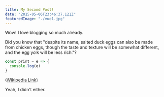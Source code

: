 ```yaml
---
title: My Second Post!
date: "2015-05-06T23:46:37.121Z"
featuredImage: "./vue1.jpg"
---
```


Wow! I love blogging so much already.

Did you know that "despite its name, salted duck eggs can also be made from
chicken eggs, though the taste and texture will be somewhat different, and the
egg yolk will be less rich."?

```js
const print = e => {
  console.log(e)
}
```

([Wikipedia Link](https://en.wikipedia.org/wiki/Salted_duck_egg))

Yeah, I didn't either.
